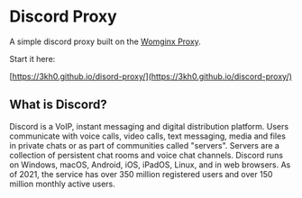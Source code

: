 # Discord Proxy

A simple discord proxy built on the [Womginx Proxy](https://github.com/binry-person/womginx). 

Start it here:

[https://3kh0.github.io/disord-proxy/](https://3kh0.github.io/discord-proxy/)

## What is Discord?
Discord is a VoIP, instant messaging and digital distribution platform. Users communicate with voice calls, video calls, text messaging, media and files in private chats or as part of communities called "servers". Servers are a collection of persistent chat rooms and voice chat channels. Discord runs on Windows, macOS, Android, iOS, iPadOS, Linux, and in web browsers. As of 2021, the service has over 350 million registered users and over 150 million monthly active users.
